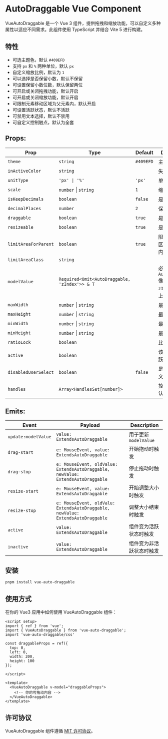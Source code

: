 
# AutoDraggable Vue Component

VueAutoDraggable 是一个 Vue 3 组件，提供拖拽和缩放功能，可以自定义多种属性以适应不同需求。此组件使用 TypeScript 并结合 Vite 5 进行构建。

## 特性

- 可选主题色，默认 `#409EFD`
- 支持 `px` 和 `%` 两种单位，默认 `px`
- 自定义缩放比例，默认为 `1`
- 可以选择是否保留小数，默认不保留
- 可设置保留小数位数，默认保留两位
- 可开启或关闭拖拽功能，默认开启
- 可开启或关闭缩放功能，默认开启
- 可限制元素移动区域为父元素内，默认开启
- 可设置活跃状态，默认不活跃
- 可禁用文本选择，默认不禁用
- 可自定义控制触点，默认为全套


## **Props:**

| Prop                 | Type                                          | Default   | Description                                                    |
| -------------------- | --------------------------------------------- | --------- | -------------------------------------------------------------- |
| `theme`              | `string`                                      | `#409EFD` | 主题色                                                         |
| `inActiveColor`      | `string`                                      |           | 失活颜色                                                       |
| `unitType`           | `'px' \| '%'`                                 | `'px'`    | 单位                                                           |
| `scale`              | `number` \| `string`                          | `1`       | 缩放比例                                                       |
| `isKeepDecimals`     | `boolean`                                     | `false`   | 是否保留小数                                                   |
| `decimalPlaces`      | `number`                                      | `2`       | 保留几位小数                                                   |
| `draggable`          | `boolean`                                     | `true`    | 是否可以移动                                                   |
| `resizeable`         | `boolean`                                     | `true`    | 是否可以缩放                                                   |
| `limitAreaForParent` | `boolean`                                     | `true`    | 限制元素移动区域为父元素内                                     |
| `limitAreaClass`     | `string`                                      |           |                                                                |
| `modelValue`         | `Required<Omit<AutoDraggable, 'zIndex'>> & T` |           | 必填，使用 `AutoDraggable` 像型但省略 `zIndex`，再加上类型 `T` |
| `maxWidth`           | `number` \| `string`                          |           | 最大宽度                                                       |
| `maxHeight`          | `number` \| `string`                          |           | 最大高度                                                       |
| `minWidth`           | `number` \| `string`                          |           | 最小宽度                                                       |
| `minHeight`          | `number` \| `string`                          |           | 最小高度                                                       |
| `ratioLock`          | `boolean`                                     |           | 比例锁定                                                       |
| `active`             | `boolean`                                     |           | 该组件是否活跃                                                 |
| `disabledUserSelect` | `boolean`                                     | `false`   | 是否开启选择文本                                               |
| `handles`            | `Array<HandlesSet[number]>`                   |           | 控制触点，默认全选                                             |


## **Emits:**

| Event               | Payload                                                                         | Description              |
| ------------------- | ------------------------------------------------------------------------------- | ------------------------ |
| `update:modelValue` | `value: ExtendsAutoDraggable`                                                   | 用于更新 `modelValue`    |
| `drag-start`        | `e: MouseEvent, value: ExtendsAutoDraggable`                                    | 开始拖动时触发           |
| `drag-stop`         | `e: MouseEvent, oldValue: ExtendsAutoDraggable, newValue: ExtendsAutoDraggable` | 停止拖动时触发           |
| `resize-start`      | `e: MouseEvent, value: ExtendsAutoDraggable`                                    | 开始调整大小时触发       |
| `resize-stop`       | `e: MouseEvent, oldValu: ExtendsAutoDraggable, newValue: ExtendsAutoDraggable`  | 调整大小结束时触发       |
| `active`            | `value: ExtendsAutoDraggable`                                                   | 组件变为活跃状态时触发   |
| `inactive`          | `value: ExtendsAutoDraggable`                                                   | 组件变为非活跃状态时触发 |

## 安装

```bash
pnpm install vue-auto-draggable
```

## 使用方式

在你的 Vue3 应用中如何使用 VueAutoDraggable 组件：

```vue
<script setup>
import { ref } from 'vue';
import { VueAutoDraggable } from 'vue-auto-draggable';
import 'vue-auto-draggable/css'

const draggableProps = ref({
  top: 0,
  left: 0,
  width: 200,
  height: 100
});

</script>

<template>
  <VueAutoDraggable v-model="draggableProps">
    <!-- 你的可拖动内容 -->
  </VueAutoDraggable>
</template>
```


## 许可协议

VueAutoDraggable 组件遵循 [MIT 许可协议](./LICENSE)。